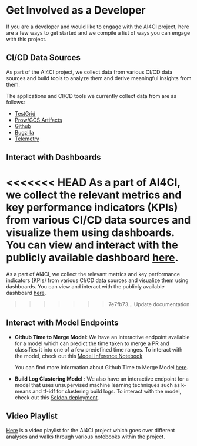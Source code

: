 # Get Involved as a Developer

If you are a developer and would like to engage with the AI4CI project, here are a few ways to get started and we compile a list of ways you can engage with this project.

## CI/CD Data Sources

As part of the AI4CI project, we collect data from various CI/CD data sources and build tools to analyze them and derive meaningful insights from them.

The applications and CI/CD tools we currently collect data from are as follows:
* [TestGrid](content.md#testgrid)
* [Prow/GCS Artifacts](content.md#prowgcs-artifacts)
* [Github](content.md#github)
* [Bugzilla](content.md#bugzilla)
* [Telemetry](content.md#telemetry)

## Interact with Dashboards

<<<<<<< HEAD
As a part of AI4CI, we collect the relevant metrics and key performance indicators (KPIs) from various CI/CD data sources and visualize them using dashboards. You can view and interact with the publicly available dashboard [here](https://superset.apps.devconfus2021.aws.operate-first.cloud/superset/dashboard/ocp-ci-kpi-dashboard/).
=======
As a part of AI4CI, we collect the relevant metrics and key performance indicators (KPIs) from various CI/CD data sources and visualize them using dashboards. You can view and interact with the publicly available dashboard [here](https://superset.operate-first.cloud/superset/dashboard/ai4ci/).
>>>>>>> 7e7fb73... Update documentation

## Interact with Model Endpoints

* **Github Time to Merge Model**: We have an interactive endpoint available for a model which can predict the time taken to merge a PR and classifies it into one of a few predefined time ranges. To interact with the model, check out this [Model Inference Notebook](../notebooks/time-to-merge-prediction/model_inference.ipynb)

    You can find more information about Github Time to Merge Model [here](../notebooks/time-to-merge-prediction/README.md).

* **Build Log Clustering Model** : We also have an interactive endpoint for a model that uses unsupervised machine learning techniques such as k-means and tf-idf for clustering build logs. To interact with the model, check out this [Seldon deployment](../notebooks/data-sources/gcsweb-ci/build-logs/model_seldon.ipynb).

## Video Playlist

[Here](https://www.youtube.com/playlist?list=PL8VBRDTElCWoGwMhCp04rQFMcIhshv33U) is a video playlist for the AI4CI project which goes over different analyses and walks through various notebooks within the project.
